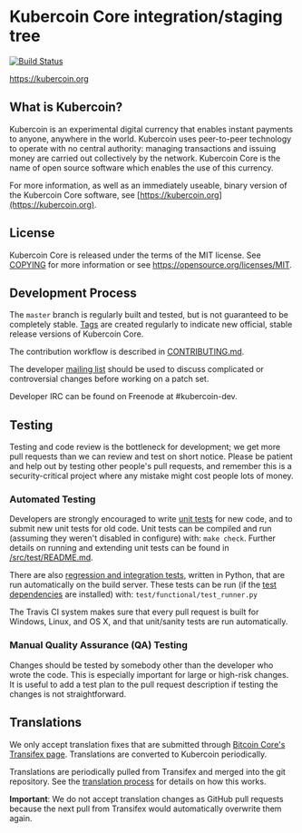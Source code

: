 Kubercoin Core integration/staging tree
=====================================

[![Build Status](https://travis-ci.org/kubercoin-project/kubercoin.svg?branch=master)](https://travis-ci.org/kubercoin-project/kubercoin)

https://kubercoin.org

What is Kubercoin?
----------------

Kubercoin is an experimental digital currency that enables instant payments to
anyone, anywhere in the world. Kubercoin uses peer-to-peer technology to operate
with no central authority: managing transactions and issuing money are carried
out collectively by the network. Kubercoin Core is the name of open source
software which enables the use of this currency.

For more information, as well as an immediately useable, binary version of
the Kubercoin Core software, see [https://kubercoin.org](https://kubercoin.org).

License
-------

Kubercoin Core is released under the terms of the MIT license. See [COPYING](COPYING) for more
information or see https://opensource.org/licenses/MIT.

Development Process
-------------------

The `master` branch is regularly built and tested, but is not guaranteed to be
completely stable. [Tags](https://github.com/kubercoin-project/kubercoin/tags) are created
regularly to indicate new official, stable release versions of Kubercoin Core.

The contribution workflow is described in [CONTRIBUTING.md](CONTRIBUTING.md).

The developer [mailing list](https://groups.google.com/forum/#!forum/kubercoin-dev)
should be used to discuss complicated or controversial changes before working
on a patch set.

Developer IRC can be found on Freenode at #kubercoin-dev.

Testing
-------

Testing and code review is the bottleneck for development; we get more pull
requests than we can review and test on short notice. Please be patient and help out by testing
other people's pull requests, and remember this is a security-critical project where any mistake might cost people
lots of money.

### Automated Testing

Developers are strongly encouraged to write [unit tests](src/test/README.md) for new code, and to
submit new unit tests for old code. Unit tests can be compiled and run
(assuming they weren't disabled in configure) with: `make check`. Further details on running
and extending unit tests can be found in [/src/test/README.md](/src/test/README.md).

There are also [regression and integration tests](/test), written
in Python, that are run automatically on the build server.
These tests can be run (if the [test dependencies](/test) are installed) with: `test/functional/test_runner.py`

The Travis CI system makes sure that every pull request is built for Windows, Linux, and OS X, and that unit/sanity tests are run automatically.

### Manual Quality Assurance (QA) Testing

Changes should be tested by somebody other than the developer who wrote the
code. This is especially important for large or high-risk changes. It is useful
to add a test plan to the pull request description if testing the changes is
not straightforward.

Translations
------------

We only accept translation fixes that are submitted through [Bitcoin Core's Transifex page](https://www.transifex.com/projects/p/bitcoin/).
Translations are converted to Kubercoin periodically.

Translations are periodically pulled from Transifex and merged into the git repository. See the
[translation process](doc/translation_process.md) for details on how this works.

**Important**: We do not accept translation changes as GitHub pull requests because the next
pull from Transifex would automatically overwrite them again.
